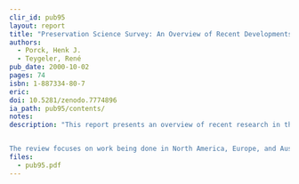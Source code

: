 ```yaml
---
clir_id: pub95
layout: report
title: "Preservation Science Survey: An Overview of Recent Developments in Research on the Conservation of Selected Analog Library and Archival Materials"
authors: 
  - Porck, Henk J. 
  - Teygeler, René 
pub_date: 2000-10-02
pages: 74
isbn: 1-887334-80-7
eric:
doi: 10.5281/zenodo.7774896
ia_path: pub95/contents/
notes:
description: "This report presents an overview of recent research in the preservation of three information carriers: paper, film and photographic materials, and magnetic tape. It covers significant developments internationally over the last five years and concentrates on emerging technologies that have the potential for large-scale application.


The review focuses on work being done in North America, Europe, and Australia. It is intended for those who make decisions about preservation as well as the foundations and other organizations that support such work. Recognizing that this survey cannot convey the full scope or detail of the research noted, the authors have provided contact information for the individuals and institutions mentioned in this survey and a list of references."
files:
  - pub95.pdf
---
```

